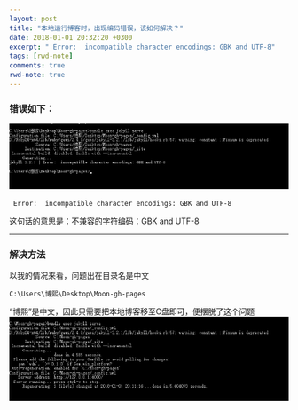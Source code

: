 ```yaml
---
layout: post
title: "本地运行博客时，出现编码错误，该如何解决？"
date: 2018-01-01 20:32:20 +0300
excerpt: " Error:  incompatible character encodings: GBK and UTF-8"
tags: [rwd-note]
comments: true
rwd-note: true
---
```

### 错误如下：
![tu](/assets/img/6666.png)
```
 Error:  incompatible character encodings: GBK and UTF-8
```
这句话的意思是：不兼容的字符编码：GBK and UTF-8

---

### 解决方法
以我的情况来看，问题出在目录名是中文
```
C:\Users\博熙\Desktop\Moon-gh-pages
```
“博熙”是中文，因此只需要把本地博客移至C盘即可，便摆脱了这个问题
![tu](/assets/img/777.png)